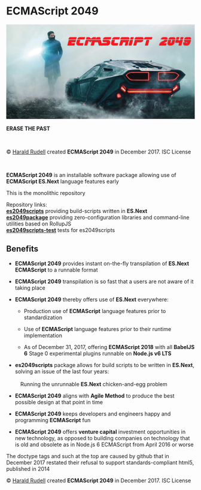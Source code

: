 <!doctype html>
<title>ECMAScript 2049 readme</title>
<h1>ECMAScript 2049</h1>
<img src="./assets/ECMAScript 2049.png" alt="ECMAScript 2049" />
<p><strong>ERASE THE PAST</strong></p>
<p>&emsp;</p>
<p>© <a href=http://haralrudell.com>Harald Rudell</a> created <strong>ECMAScript 2049</strong> in December 2017. ISC License</p>
<p>&emsp;</p>
<p><strong>ECMAScript 2049</strong> is an installable software package allowing use of <strong>ECMAScript ES.Next</strong> language features early</p>
<p>This is the monolithic repository</p>
<p>Repository links:<br />
<strong><a href=https://github.com/haraldrudell/ECMAScript2049/tree/master/workspace/packages/es2049scripts>es2049scripts</a></strong> providing build-scripts written in <strong>ES.Next</strong><br />
<strong><a href=https://github.com/haraldrudell/ECMAScript2049/tree/master/workspace/packages/es2049package>es2049package</a></strong> providing zero-configuration libraries and command-line utilities based on RollupJS<br />
<strong><a href=https://github.com/haraldrudell/ECMAScript2049/tree/master/es2049scripts-test>es2049scripts-test</a></strong> tests for es2049scripts</p>

<h2>Benefits</h2>
<ul>
  <li><p><strong>ECMAScript 2049</strong> provides instant on-the-fly transpilation of <strong>ES.Next ECMAScript</strong> to a runnable format</p></li>
  <li><p><strong>ECMAScript 2049</strong> transpilation is so fast that a users are not aware of it taking place</p></li>
  <li><p><strong>ECMAScript 2049</strong> thereby offers use of <strong>ES.Next</strong> everywhere:</p>
    <ul>
      <li><p>Production use of <strong>ECMAScript</strong> language features prior to standardization</p></li>
      <li><p>Use of <strong>ECMAScript</strong> language features prior to their runtime implementation</p></li>
      <li><p>As of December 31, 2017, offering <strong>ECMAScript 2018</strong> with all <strong>BabelJS 6</strong> Stage 0 experimental plugins runnable on <strong>Node.js v6 LTS</strong></p></li>
  </ul></li>
  <li><p><strong>es2049scripts</strong> package allows for build scripts to be written in <strong>ES.Next</strong>, solving an issue of the last four years:<br /><br />&emsp;Running the unrunnable <strong>ES.Next</strong> chicken-and-egg problem</p></li>
  <li><p><strong>ECMAScript 2049</strong> aligns with <strong>Agile Method</strong> to produce the best possible design at that point in time</li>
  <li><p><strong>ECMAScript 2049</strong> keeps developers and engineers happy and programming <strong>ECMAScript</strong> fun</li>
  <li><p><strong>ECMAScript 2049</strong> offers <strong>venture capital</strong> investment opportunities in new technology, as opposed to building companies on technology that is old and obsolete as in Node.js 6 ECMAScript from April 2016 or worse</li>
</ul>
<p>The doctype tags and such at the top are caused by github that in December 2017 restated their refusal to support standards-compliant html5, published in 2014</p>
<p>© <a href=http://haralrudell.com>Harald Rudell</a> created <strong>ECMAScript 2049</strong> in December 2017. ISC License</p>
